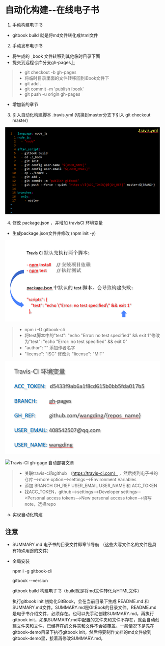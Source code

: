 # 自动化构建--在线电子书

1. 手动构建电子书
- gitbook build 就是将md文件转化成html文件

2. 手动发布电子书
- 将生成的 _book 文件转移到其他临时目录下面
- 提交到远程仓库分支gh-pages上
> - git checkout -b gh-pages
> - 将临时目录里面的文件转移回到iBook文件下
> - git add .
> - git commit -m 'publish ibook'
> - git push -u origin gh-pages
- 增加新的章节

3. 引入自动化构建脚本 .travis.yml (切换到master分支下引入 git checkout master)

![travis.yml](../image/travis.png)

4. 修改 package.json ，并增加 travisCI 环境变量
- 生成package.json文件并修改 (npm init -y)

![travis-ci](../image/travis-ci(2).png)

> - npm i -D gitbook-cli
> - 将test脚本中的"test": "echo \"Error: no test specified\" && exit 1"修改为"test": "echo \"Error: no test specified\" && exit 0"
> - "author": "" 添加作者名字
> - "license": "ISC" 修改为 "license": "MIT"

![travis-ci](../image/travis-ci(1).png)

![Travis-CI gh-gage 自动部署文章](https://segmentfault.com/a/1190000015274243)

> - 关联travis-ci和github （https://travis-ci.com） ，然后找到电子书的仓库-->more option-->settings-->Environment Variables
> - 添加 BRANCH GH_REF USER_EMAIL USER_NAME 和 ACC_TOKEN
> - 找ACC_TOKEN，github-->settings-->Developer settings-->Personal access tokens-->New personal access token-->填写note，选择repo

5. 实现自动化构建

## 注意
- SUMMARY.md 电子书的目录文件即章节导航  （这些大写文件名的文件是具有特殊用途的文件）
- 全局安装 

    npm i -g gitbook-cli
    
    gitbook --version

    gitbook build 构建电子书（build就是将md文件转化为HTML文件）

    执行gitbook init 初始化GitBook，会在当前目录下生成 README.md 和 SUMMARY.md文件。SUMMARY.md是GitBook的目录文件。README.md是电子书介绍文件，必须存在。也可以先手动创建SUMMARY.md，再执行gitbook init，如果SUMMARY.md中配置的文件夹和文件不存在，就会自动创建文件夹和文件，已经存在的文件夹和文件不会被覆盖。一般情况下是先在gitbook-demo目录下执行gitbook init，然后将要制作文档的md文件放到gitbook-demo里，接着再修改SUMMARY.md。